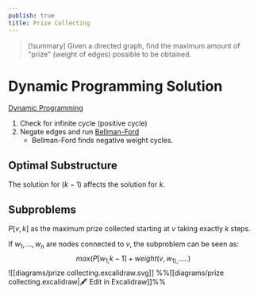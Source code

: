 ```yaml
---
publish: true
title: Prize Collecting
---
```

> [!summary] Given a directed graph, find the maximum amount of "prize" (weight of edges) possible to be obtained.

# Dynamic Programming Solution
[Dynamic Programming](../Paradigms/Dynamic%20Programming.md)

1. Check for infinite cycle (positive cycle)
2. Negate edges and run [Bellman-Ford](../Algorithms/Bellman-Ford.md)
   * Bellman-Ford finds negative weight cycles.

## Optimal Substructure
The solution for $(k-1)$ affects the solution for $k$.

## Subproblems
$P[v, k]$ as the maximum prize collected starting at $v$ taking exactly $k$ steps.

If $w_1,...,w_n$ are nodes connected to $v$, the subproblem can be seen as:
$$
max({P[w_{1,}k - 1] + weight(v,w_{1),}..... })
$$
![[diagrams/prize collecting.excalidraw.svg]]
%%[[diagrams/prize collecting.excalidraw|🖋 Edit in Excalidraw]]%%